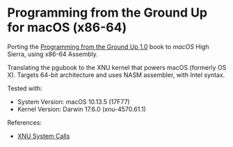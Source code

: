 # Programming from the Ground Up for macOS (x86-64)

Porting the [Programming from the Ground Up 1.0](https://savannah.nongnu.org/projects/pgubook/) book to *macOS* High Sierra, using x86-64 Assembly.

Translating the pgubook to the XNU kernel that powers macOS (formerly OS X).
Targets 64-bit architecture and uses NASM assembler, with Intel syntax.

Tested with: 

- System Version: macOS 10.13.5 (17F77)
- Kernel Version: Darwin 17.6.0 (xnu-4570.61.1)

References:

- [XNU System Calls](https://opensource.apple.com/source/xnu/xnu-4570.41.2/bsd/kern/syscalls.master.auto.html)